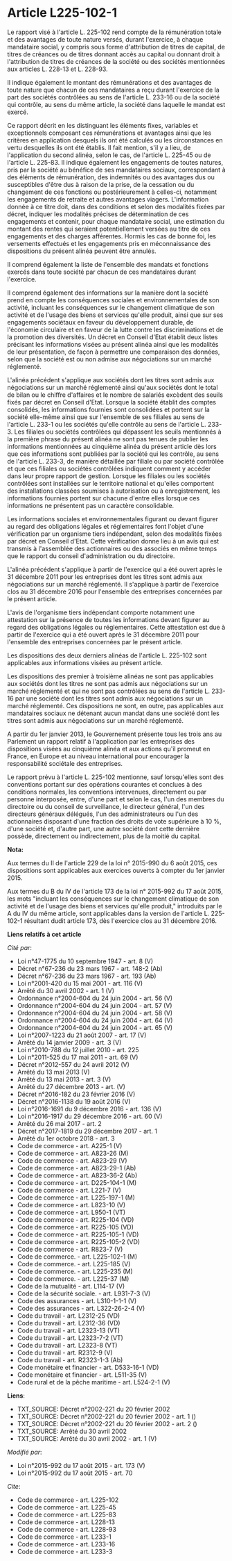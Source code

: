 # Article L225-102-1

Le rapport visé à l'article L. 225-102 rend compte de la rémunération totale et des avantages de toute nature versés, durant
l'exercice, à chaque mandataire social, y compris sous forme d'attribution de titres de capital, de titres de créances ou de
titres donnant accès au capital ou donnant droit à l'attribution de titres de créances de la société ou des sociétés
mentionnées aux articles L. 228-13 et L. 228-93. 

Il indique également le montant des rémunérations et des avantages de toute nature que chacun de ces mandataires a reçu
durant l'exercice de la part des sociétés contrôlées au sens de l'article L. 233-16 ou de la société qui contrôle, au sens du
même article, la société dans laquelle le mandat est exercé. 

Ce rapport décrit en les distinguant les éléments fixes, variables et exceptionnels composant ces rémunérations et avantages
ainsi que les critères en application desquels ils ont été calculés ou les circonstances en vertu desquelles ils ont été
établis. Il fait mention, s'il y a lieu, de l'application du second alinéa, selon le cas, de l'article L. 225-45 ou de
l'article L. 225-83. Il indique également les engagements de toutes natures, pris par la société au bénéfice de ses
mandataires sociaux, correspondant à des éléments de rémunération, des indemnités ou des avantages dus ou susceptibles d'être
dus à raison de la prise, de la cessation ou du changement de ces fonctions ou postérieurement à celles-ci, notamment les
engagements de retraite et autres avantages viagers. L'information donnée à ce titre doit, dans des conditions et selon des
modalités fixées par décret, indiquer les modalités précises de détermination de ces engagements et contenir, pour chaque
mandataire social, une estimation du montant des rentes qui seraient potentiellement versées au titre de ces engagements et
des charges afférentes. Hormis les cas de bonne foi, les versements effectués et les engagements pris en méconnaissance des
dispositions du présent alinéa peuvent être annulés. 

Il comprend également la liste de l'ensemble des mandats et fonctions exercés dans toute société par chacun de ces
mandataires durant l'exercice. 

Il comprend également des informations sur la manière dont la société prend en compte les conséquences sociales et
environnementales de son activité, incluant les conséquences sur le changement climatique de son activité et de l'usage des
biens et services qu'elle produit, ainsi que sur ses engagements sociétaux en faveur du développement durable, de l'économie
circulaire et en faveur de la lutte contre les discriminations et de la promotion des diversités. Un décret en Conseil d'Etat
établit deux listes précisant les informations visées au présent alinéa ainsi que les modalités de leur présentation, de
façon à permettre une comparaison des données, selon que la société est ou non admise aux négociations sur un marché
réglementé. 

L'alinéa précédent s'applique aux sociétés dont les titres sont admis aux négociations sur un marché réglementé ainsi qu'aux
sociétés dont le total de bilan ou le chiffre d'affaires et le nombre de salariés excèdent des seuils fixés par décret en
Conseil d'Etat. Lorsque la société établit des comptes consolidés, les informations fournies sont consolidées et portent sur
la société elle-même ainsi que sur l'ensemble de ses filiales au sens de l'article L. 233-1 ou les sociétés qu'elle contrôle
au sens de l'article L. 233-3. Les filiales ou sociétés contrôlées qui dépassent les seuils mentionnés à la première phrase
du présent alinéa ne sont pas tenues de publier les informations mentionnées au cinquième alinéa du présent article dès lors
que ces informations sont publiées par la société qui les contrôle, au sens de l'article L. 233-3, de manière détaillée par
filiale ou par société contrôlée et que ces filiales ou sociétés contrôlées indiquent comment y accéder dans leur propre
rapport de gestion. Lorsque les filiales ou les sociétés contrôlées sont installées sur le territoire national et qu'elles
comportent des installations classées soumises à autorisation ou à enregistrement, les informations fournies portent sur
chacune d'entre elles lorsque ces informations ne présentent pas un caractère consolidable. 

Les informations sociales et environnementales figurant ou devant figurer au regard des obligations légales et réglementaires
font l'objet d'une vérification par un organisme tiers indépendant, selon des modalités fixées par décret en Conseil d'Etat.
Cette vérification donne lieu à un avis qui est transmis à l'assemblée des actionnaires ou des associés en même temps que le
rapport du conseil d'administration ou du directoire. 

L'alinéa précédent s'applique à partir de l'exercice qui a été ouvert après le 31 décembre 2011 pour les entreprises dont les
titres sont admis aux négociations sur un marché réglementé. Il s'applique à partir de l'exercice clos au 31 décembre 2016
pour l'ensemble des entreprises concernées par le présent article. 

L'avis de l'organisme tiers indépendant comporte notamment une attestation sur la présence de toutes les informations devant
figurer au regard des obligations légales ou réglementaires. Cette attestation est due à partir de l'exercice qui a été
ouvert après le 31 décembre 2011 pour l'ensemble des entreprises concernées par le présent article. 

Les dispositions des deux derniers alinéas de l'article L. 225-102 sont applicables aux informations visées au présent
article. 

Les dispositions des premier à troisième alinéas ne sont pas applicables aux sociétés dont les titres ne sont pas admis aux
négociations sur un marché réglementé et qui ne sont pas contrôlées au sens de l'article L. 233-16 par une société dont les
titres sont admis aux négociations sur un marché réglementé. Ces dispositions ne sont, en outre, pas applicables aux
mandataires sociaux ne détenant aucun mandat dans une société dont les titres sont admis aux négociations sur un marché
réglementé. 

A partir du 1er janvier 2013, le Gouvernement présente tous les trois ans au Parlement un rapport relatif à l'application par
les entreprises des dispositions visées au cinquième alinéa et aux actions qu'il promeut en France, en Europe et au niveau
international pour encourager la responsabilité sociétale des entreprises.

Le rapport prévu à l'article L. 225-102 mentionne, sauf lorsqu'elles sont des conventions portant sur des opérations
courantes et conclues à des conditions normales, les conventions intervenues, directement ou par personne interposée, entre,
d'une part et selon le cas, l'un des membres du directoire ou du conseil de surveillance, le directeur général, l'un des
directeurs généraux délégués, l'un des administrateurs ou l'un des actionnaires disposant d'une fraction des droits de vote
supérieure à 10 %, d'une société et, d'autre part, une autre société dont cette dernière possède, directement ou
indirectement, plus de la moitié du capital.

**Nota:**

Aux termes du II de l'article 229 de la loi n° 2015-990 du 6 août 2015, ces dispositions sont applicables aux exercices
ouverts à compter du 1er janvier 2015.

Aux termes du B du IV de l'article 173 de la loi n° 2015-992 du 17 août 2015, les mots "incluant les conséquences sur le
changement climatique de son activité et de l'usage des biens et services qu'elle produit," introduits par le A du IV du même
article, sont applicables dans la version de l'article L. 225-102-1 résultant dudit article 173, dès l'exercice clos au 31
décembre 2016.

**Liens relatifs à cet article**

_Cité par_:

  - Loi n°47-1775 du 10 septembre 1947 - art. 8 (V)
  - Décret n°67-236 du 23 mars 1967 - art. 148-2 (Ab)
  - Décret n°67-236 du 23 mars 1967 - art. 193 (Ab)
  - Loi n°2001-420 du 15 mai 2001 - art. 116 (V)
  - Arrêté du 30 avril 2002 - art. 1 (V)
  - Ordonnance n°2004-604 du 24 juin 2004 - art. 56 (V)
  - Ordonnance n°2004-604 du 24 juin 2004 - art. 57 (V)
  - Ordonnance n°2004-604 du 24 juin 2004 - art. 58 (V)
  - Ordonnance n°2004-604 du 24 juin 2004 - art. 64 (V)
  - Ordonnance n°2004-604 du 24 juin 2004 - art. 65 (V)
  - Loi n°2007-1223 du 21 août 2007 - art. 17 (V)
  - Arrêté du 14 janvier 2009 - art. 3 (V)
  - Loi n°2010-788 du 12 juillet 2010 - art. 225
  - Loi n°2011-525 du 17 mai 2011 - art. 69 (V)
  - Décret n°2012-557 du 24 avril 2012 (V)
  - Arrêté du 13 mai 2013 (V)
  - Arrêté du 13 mai 2013 - art. 3 (V)
  - Arrêté du 27 décembre 2013 - art. (V)
  - Décret n°2016-182 du 23 février 2016 (V)
  - Décret n°2016-1138 du 19 août 2016 (V)
  - Loi n°2016-1691 du 9 décembre 2016 - art. 136 (V)
  - Loi n°2016-1917 du 29 décembre 2016 - art. 60 (V)
  - Arrêté du 26 mai 2017 - art. 2
  - Décret n°2017-1819 du 29 décembre 2017 - art. 1
  - Arrêté du 1er octobre 2018 - art. 3
  - Code de commerce - art. A225-1 (V)
  - Code de commerce - art. A823-26 (M)
  - Code de commerce - art. A823-29 (V)
  - Code de commerce - art. A823-29-1 (Ab)
  - Code de commerce - art. A823-36-2 (Ab)
  - Code de commerce - art. D225-104-1 (M)
  - Code de commerce - art. L221-7 (V)
  - Code de commerce - art. L225-197-1 (M)
  - Code de commerce - art. L823-10 (V)
  - Code de commerce - art. L950-1 (VT)
  - Code de commerce - art. R225-104 (VD)
  - Code de commerce - art. R225-105 (VD)
  - Code de commerce - art. R225-105-1 (VD)
  - Code de commerce - art. R225-105-2 (VD)
  - Code de commerce - art. R823-7 (V)
  - Code de commerce. - art. L225-102-1 (M)
  - Code de commerce. - art. L225-185 (V)
  - Code de commerce. - art. L225-235 (M)
  - Code de commerce. - art. L225-37 (M)
  - Code de la mutualité - art. L114-17 (V)
  - Code de la sécurité sociale. - art. L931-7-3 (V)
  - Code des assurances - art. L310-1-1-1 (V)
  - Code des assurances - art. L322-26-2-4 (V)
  - Code du travail - art. L2312-25 (VD)
  - Code du travail - art. L2312-36 (VD)
  - Code du travail - art. L2323-13 (VT)
  - Code du travail - art. L2323-7-2 (VT)
  - Code du travail - art. L2323-8 (VT)
  - Code du travail - art. R2312-9 (V)
  - Code du travail - art. R2323-1-3 (Ab)
  - Code monétaire et financier - art. D533-16-1 (VD)
  - Code monétaire et financier - art. L511-35 (V)
  - Code rural et de la pêche maritime - art. L524-2-1 (V)

**Liens**:

  - TXT_SOURCE: Décret n°2002-221 du 20 février 2002
  - TXT_SOURCE: Décret n°2002-221 du 20 février 2002 - art. 1 ()
  - TXT_SOURCE: Décret n°2002-221 du 20 février 2002 - art. 2 ()
  - TXT_SOURCE: Arrêté du 30 avril 2002
  - TXT_SOURCE: Arrêté du 30 avril 2002 - art. 1 (V)

_Modifié par_:

  - Loi n°2015-992 du 17 août 2015 - art. 173 (V)
  - Loi n°2015-992 du 17 août 2015 - art. 70

_Cite_:

  - Code de commerce - art. L225-102
  - Code de commerce - art. L225-45
  - Code de commerce - art. L225-83
  - Code de commerce - art. L228-13
  - Code de commerce - art. L228-93
  - Code de commerce - art. L233-1
  - Code de commerce - art. L233-16
  - Code de commerce - art. L233-3
